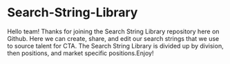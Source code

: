 # Search-String-Library
Hello team! Thanks for joining the Search String Library repository here on Github. Here we can create, share, and edit our search strings that we use to source talent for CTA. The Search String Library is divided up by division, then positions, and market specific positions.Enjoy!

